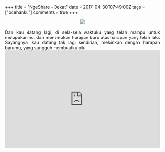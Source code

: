 +++
title = "NgeShare - Dekat"
date = 2017-04-30T07:49:00Z
tags = ["ocehanku"]
comments = true
+++

<center><img border="0" data-original-height="600" data-original-width="1200" src="https://2.bp.blogspot.com/-NsGo7RbANm4/XDUofkHCtCI/AAAAAAAASyI/qweTXhDaN8wIMsntSeSNCS1y_wCCHnPhgCLcBGAs/s1600/story.png" /></center><br />
<div style="text-align: justify;">Dan kau datang lagi, di sela-sela waktuku yang telah mampu untuk melupakanmu, dan menemukan harapan baru atas harapan yang telah lalu. Sayangnya, kau datang tak lagi sendirian, melainkan dengan harapan barumu, yang sungguh membuatku pilu.<br />
<iframe width="100%" height="315" src="https://www.youtube.com/embed/HVHqhWmXjcU" frameborder="0" allow="accelerometer; autoplay; encrypted-media; gyroscope; picture-in-picture" allowfullscreen></iframe>
</div>
